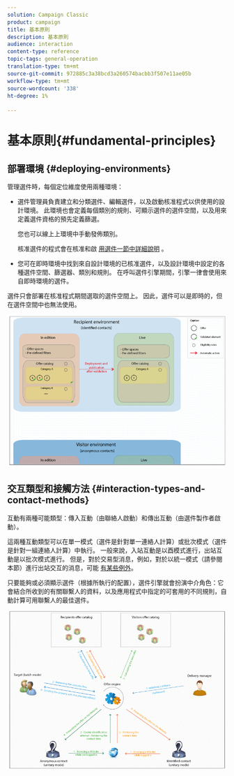 ```yaml
---
solution: Campaign Classic
product: campaign
title: 基本原則
description: 基本原則
audience: interaction
content-type: reference
topic-tags: general-operation
translation-type: tm+mt
source-git-commit: 972885c3a38bcd3a260574bacbb3f507e11ae05b
workflow-type: tm+mt
source-wordcount: '338'
ht-degree: 1%

---
```



# 基本原則{#fundamental-principles}

## 部署環境 {#deploying-environments}

管理選件時，每個定位維度使用兩種環境：

* 選件管理員負責建立和分類選件、編輯選件，以及啟動核准程式以供使用的設計環境。 此環境也會定義每個類別的規則、可顯示選件的選件空間，以及用來定義選件資格的預先定義篩選。

   您也可以線上上環境中手動發佈類別。

   核准選件的程式會在核准和啟 [用選件一節中詳細說明](../../interaction/using/approving-and-activating-an-offer.md) 。

* 您可在即時環境中找到來自設計環境的已核准選件，以及設計環境中設定的各種選件空間、篩選器、類別和規則。 在呼叫選件引擎期間，引擎一律會使用來自即時環境的選件。

選件只會部署在核准程式期間選取的選件空間上。 因此，選件可以是即時的，但在選件空間中也無法使用。

![](assets/architecture_interaction1.png)

## 交互類型和接觸方法 {#interaction-types-and-contact-methods}

互動有兩種可能類型：傳入互動（由聯絡人啟動）和傳出互動（由選件製作者啟動）。

這兩種互動類型可以在單一模式（選件是針對單一連絡人計算）或批次模式（選件是針對一組連絡人計算）中執行。 一般來說，入站互動是以酉模式進行，出站互動是以批次模式進行。 但是，對於交易型消息，例如，對於以統一模式（請參閱本節）進行出站交互的消息，可能 [有某些例外](../../message-center/using/about-transactional-messaging.md)。

只要能夠或必須顯示選件（根據所執行的配置），選件引擎就會扮演中介角色：它會結合所收到的有關聯繫人的資料，以及應用程式中指定的可套用的不同規則，自動計算可用聯繫人的最佳選件。

![](assets/architecture_interaction2.png)

